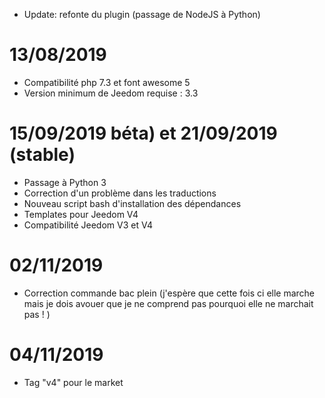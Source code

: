 
- Update: refonte du plugin (passage de NodeJS à Python)

# 13/08/2019

- Compatibilité php 7.3 et font awesome 5
- Version minimum de Jeedom requise : 3.3

# 15/09/2019 béta) et 21/09/2019 (stable)

- Passage à Python 3
- Correction d'un problème dans les traductions
- Nouveau script bash d'installation des dépendances
- Templates pour Jeedom V4
- Compatibilité Jeedom V3 et V4

# 02/11/2019

- Correction commande bac plein (j'espère que cette fois ci elle marche
mais je dois avouer que je ne comprend pas pourquoi elle ne marchait pas ! )

# 04/11/2019

- Tag "v4" pour le market
